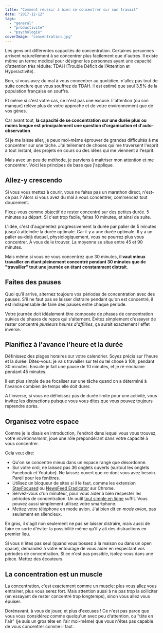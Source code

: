 ```yaml
---
title: "Comment réussir à bien se concentrer sur son travail"
date: "2017-12-12"
tags:
  - "general"
  - "productivite"
  - "psychologie"
coverImage: "concentration.jpg"
---
```


Les gens ont différentes capacités de concentration. Certaines personnes arrivent naturellement à se concentrer plus facilement que d'autres. Il existe même un terme médical pour désigner les personnes ayant une capacité d'attention très réduite: TDAH (Trouble Déficit de l'Attention et Hyperactivité).

Bon, si vous avez du mal à vous concentrer au quotidien, n'allez pas tout de suite conclure que vous souffrez de TDAH. Il est estimé que seul 3,5% de la population française en souffre.

Et même si c'est votre cas, ce n'est pas une excuse. L'attention (ou son manque) relève plus de votre approche et de votre environnement que de vos gènes.<!--more-->

Car avant tout, **la capacité de se concentration sur une durée plus ou moins longue est principalement une question d'organisation et d'auto-observation**.

Si je me laisse aller, je peux moi-même éprouver de grandes difficultés à me concentrer sur une tâche. J'ai tellement de choses qui me traversent l'esprit à tout instant, des projets en cours ou des idées qui me viennent à l'esprit.

Mais avec un peu de méthode, je parviens à maitriser mon attention et me concentrer. Voici les principes de base que j'applique.

## Allez-y crescendo

Si vous vous mettez à courir, vous ne faites pas un marathon direct, n'est-ce pas ? Alors si vous avez du mal à vous concentrer, commencez tout doucement.

Fixez-vous comme objectif de rester concentré sur des petites durée. 5 minutes au départ. Si c'est trop facile, faites 10 minutes, et ainsi de suite.

L'idée, c'est d'augmentez progressivement la durée par palier de 5 minutes jusqu'à atteindre la durée optimale. Car il y a une durée optimale. Il y a un palier au-delà duquel, physiologiquement, vous ne pourrez plus vous concentrer. À vous de le trouver. La moyenne se situe entre 45 et 90 minutes.

Mais même si vous ne vous concentrez que 30 minutes, **il vaut mieux travailler en étant pleinement concentré pendant 30 minutes que de "travailler" tout une journée en étant constamment distrait**.

## Faites des pauses

Quoi qu'il arrive, alternez toujours vos périodes de concentration avec des pauses. S'il ne faut pas se laisser distraire pendant qu'on est concentré, il est indispensable de faire des pauses entre chaque période.

Votre journée doit idéalement être composée de phases de concentration suivies de phases de repos qui s'alternent. Évitez simplement d'essayer de rester concentré _plusieurs heures d'affilées_, ça aurait exactement l'effet inverse.

## Planifiez à l'avance l'heure et la durée

Définissez des plages horaires sur votre calendrier. Soyez précis sur l'heure et la durée. Dites-vous: je vais travailler sur tel ou tel chose à 10h, pendant 30 minutes. Ensuite je fait une pause de 10 minutes, et je ré-enchaine pendant 45 minutes.

Il est plus simple de se focaliser sur une tâche quand on a déterminé à l'avance combien de temps elle doit durer.

A l'inverse, si vous ne définissez pas de durée limite pour une activité, vous invitez les distractions puisque vous vous dites que vous pouvez toujours reprendre après.

## Organisez votre espace

Comme je le disais en introduction, l'endroit dans lequel vous vous trouvez, votre _environnement_, joue une rôle prépondérant dans votre capacité à vous concentrer.

Cela veut dire:

- Qu'on se concentre mieux dans un espace rangé que désordonné.
- Sur votre ordi, ne laissez pas 36 onglets ouverts (surtout les onglets Facebook et Youtube). Ne laissez ouvert que ce dont vous avez besoin. Pareil pour les fenêtres.
- Utilisez un bloqueur de sites si il le faut, comme les extension [StayFocused](https://chrome.google.com/webstore/detail/stayfocusd/laankejkbhbdhmipfmgcngdelahlfoji) ou [NewsFeed Eradicator](https://chrome.google.com/webstore/detail/news-feed-eradicator-for/fjcldmjmjhkklehbacihaiopjklihlgg?hl=en) sur Chrome.
- Servez-vous d'un minuteur, pour vous aider à bien respecter les périodes de concentration. Un outil [tout simple en ligne](https://tomato-timer.com/) suffit. Vous pouvez aussi simplement utilisez votre smartphone.
- Mettez votre téléphone en mode avion. J'ai bien dit en _mode avion_, pas seulement en sliencieux.

En gros, il s'agit non seulement ne pas se laisser distraire, mais aussi de faire en sorte d'éviter la possibilité même qu'il y ait des distractions en premier lieu.

Si vous n'êtes pas seul (quand vous bossez à la maison ou dans un open space), demandez à votre entourage de vous aider en respectant vos périodes de concentration. Si ce n'est pas possible, isolez-vous dans une pièce. Mettez des écouteurs.

## La concentration est un muscle

La concentration, c'est exactement comme un muscle: plus vous allez vous entrainer, plus vous serez fort. Mais attention aussi à ne pas trop la solliciter (en essayant de rester concentré trop longtemps), sinon vous allez vous épuiser.

Dorénavant, à vous de jouer, et plus d'excuses ! Ce n'est pas parce que vous vous considérez comme quelqu'un avec peu d'attention, ou "tête en l'air" (je suis un gros tête en l'air moi-même) que vous n'êtes pas capable de vous concentrer comme il faut.
